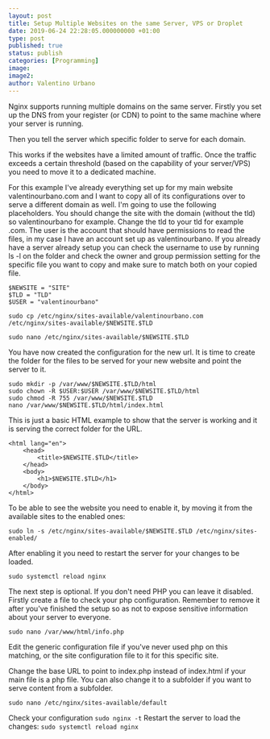 ```yaml
---
layout: post
title: Setup Multiple Websites on the same Server, VPS or Droplet
date: 2019-06-24 22:28:05.000000000 +01:00
type: post
published: true
status: publish
categories: [Programming]
image:
image2:
author: Valentino Urbano
---
```


Nginx supports running multiple domains on the same server. Firstly you set up the DNS from your register (or CDN) to point to the same machine where your server is running.

Then you tell the server which specific folder to serve for each domain.

This works if the websites have a limited amount of traffic. Once the traffic exceeds a certain threshold (based on the capability of your server/VPS) you need to move it to a dedicated machine.

For this example I've already everything set up for my main website valentinourbano.com and I want to copy all of its configurations over to serve a different domain as well. I'm going to use the following placeholders. You should change the site with the domain (without the tld) so valentinourbano for example. Change the tld to your tld for example .com. The user is the account that should have permissions to read the files, in my case I have an account set up as valentinourbano. If you already have a server already setup you can check the username to use by running ls -l on the folder and check the owner and group permission setting for the specific file you want to copy and make sure to match both on your copied file.

```
$NEWSITE = "SITE"
$TLD = "TLD"
$USER = "valentinourbano"

sudo cp /etc/nginx/sites-available/valentinourbano.com /etc/nginx/sites-available/$NEWSITE.$TLD

sudo nano /etc/nginx/sites-available/$NEWSITE.$TLD
```
You have now created the configuration for the new url. It is time to create the folder for the files to be served for your new website and point the server to it.

```
sudo mkdir -p /var/www/$NEWSITE.$TLD/html
sudo chown -R $USER:$USER /var/www/$NEWSITE.$TLD/html
sudo chmod -R 755 /var/www/$NEWSITE.$TLD
nano /var/www/$NEWSITE.$TLD/html/index.html
```

This is just a basic HTML example to show that the server is working and it is serving the correct folder for the URL.

```
<html lang="en">
    <head>
        <title>$NEWSITE.$TLD</title>
    </head>
    <body>
        <h1>$NEWSITE.$TLD</h1>
    </body>
</html>
```

To be able to see the website you need to enable it, by moving it from the available sites to the enabled ones:
```
sudo ln -s /etc/nginx/sites-available/$NEWSITE.$TLD /etc/nginx/sites-enabled/
```

After enabling it you need to restart the server for your changes to be loaded.
```
sudo systemctl reload nginx
```

The next step is optional. If you don't need PHP you can leave it disabled.
Firstly create a file to check your php configuration. Remember to remove it after you've finished the setup so as not to expose sensitive information about your server to everyone.
```
sudo nano /var/www/html/info.php
```
Edit the generic configuration file if you've never used php on this matching, or the site configuration file to it for this specific site.

Change the base URL to point to index.php instead of index.html if your main file is a php file. You can also change it to a subfolder if you want to serve content from a subfolder.
```
sudo nano /etc/nginx/sites-available/default
```

Check your configuration
`sudo nginx -t`
Restart the server to load the changes:
`sudo systemctl reload nginx`











<!--





## Install https

Installing https is really easy and straightforward. If you're using a CDN like cloudflare you can do it directly from there, otherwise (or if you prefer more direct control) certbot is a great and easy way to get a free certificate from let's encrypt.

```
sudo add-apt-repository ppa:certbot/certbot
sudo apt install python-certbot-nginx
```
Check your firewall to ensure that the https ports are open and https traffic is allowed:
`sudo ufw status`

If it's not enabled enable it:
`ufw allow https`
Check the status again to confirm the new rule. You should not need to reload ufw for the rule to be active.

Generate a new certificate. This will take care not only of the generation process, but also to update your nginx configuration file to serve your site using https
```
sudo certbot --nginx -d $NEWSITE.$TLD -d www.$NEWSITE.$TLD
```

## git hooks

The last thing to do is to setup git hooks. This way your website gets automatically updated and rebuilt every time you push a new change to a specific git repository. There are multiple ways to do this. I'm going to show the manual way, but if your website is not as complicated you can more easily do it using [Netfily](https://www.netlify.com).

First you need to set up a folder for your repository. This folder needs to be outsite of the domain of your webserver so that it is not available on the web. As an example I've set it up on /var/.

Set up a new, or existing git repo and add the remote if you have one.
```
cd /var/repo
mkdir MYWEBSITE.git && cd MYWEBSITE.git
git init --bare
```

Set up the hooks to do whatever you want once you get a new commit (in this case):

```
cd hooks
touch post-receive
nano post-receive
```
The content of the file is as follows. Make sure to change MYWEBSITE to your website url.

```
#!/bin/sh
git --work-tree=/var/www/MYWEBSITE.com --git-dir=/var/repo/MYWEBSITE.git checkout -f
```

Lastly set the correct permissions so that the hooks can run correctly:
`chmod +x post-receive`

If you have a remote you can have a second webhook to get notified each time the remote repository changes so that you can `git fetch && git pull` all the changes before building the website. Fpr now, not to overcomplicate the setup to much we are just going to pull the changes once a day without webhooks. You can obviously increase or reduce this timer, but this is far from an ideal solution (the ideal being webhooks).

.......
save key in /home/USER/.ssh
allowed_keys ??
set it up on the git remote as allowed key
create a cron_daily to cd to repo and git pull
the git hook will take care of the rest after the pull succeeds
......... -->